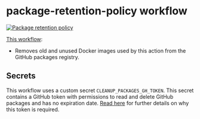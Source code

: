 # package-retention-policy workflow

[![Package retention policy](https://github.com/edumserrano/share-jobs-data/actions/workflows/package-retention-policy.yml/badge.svg)](https://github.com/edumserrano/share-jobs-data/actions/workflows/package-retention-policy.yml)

[This workflow](/.github/workflows/package-retention-policy.yml):

- Removes old and unused Docker images used by this action from the GitHub packages registry.

## Secrets

This workflow uses a custom secret `CLEANUP_PACKAGES_GH_TOKEN`. This secret contains a GitHub token with permissions to read and delete GitHub packages and has no expiration date. [Read here](https://github.com/snok/container-retention-policy#token) for further details on why this token is required.

